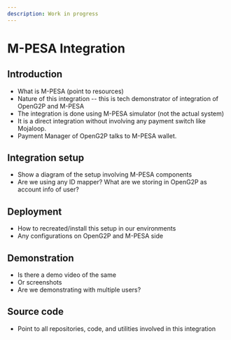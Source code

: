 ```yaml
---
description: Work in progress
---
```


# M-PESA Integration

## Introduction

* What is M-PESA (point to resources)
* Nature of this integration -- this is tech demonstrator of integration of OpenG2P and M-PESA
* The integration is done using M-PESA simulator (not the actual system)
* It is a direct integration without involving any payment switch like Mojaloop.
* Payment Manager of OpenG2P talks to M-PESA wallet.

## Integration setup

* Show a diagram of the setup involving M-PESA components
* Are we using any ID mapper? What are we storing in OpenG2P as account info of user?

## Deployment&#x20;

* How to recreated/install this setup in our environments
* Any configurations on OpenG2P and M-PESA side

## Demonstration

* Is there a demo video of the same
* Or screenshots
* Are we demonstrating with multiple users?&#x20;

## Source code

* Point to all repositories, code, and utilities involved in this integration

